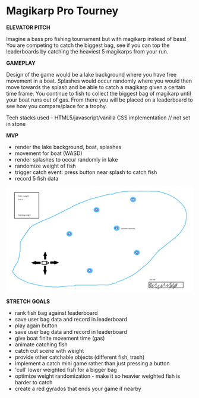 
# Magikarp Pro Tourney


**ELEVATOR PITCH**

Imagine a bass pro fishing tournament but with magikarp instead of bass! You are competing to catch the biggest bag, see if you can top the leaderboards by catching the heaviest 5 magikarps from your run.

**GAMEPLAY** 

Design of the game would be a lake background where you have free movement in a boat. Splashes would occur randomly where you would then move towards the splash and be able to catch a magikarp given a certain time frame. You continue to fish to collect the biggest bag of magikarp until your boat runs out of gas. From there you will be placed on a leaderboard to see how you compare/place for a trophy.

Tech stacks used - HTML5/javascript/vanilla CSS implementation // not set in stone

**MVP**

* render the lake background, boat, splashes
* movement for boat (WASD)
* render splashes to occur randomly in lake
* randomize weight of fish
* trigger catch event: press button near splash to catch fish
* record 5 fish data

![MPT wireframe](/karpwireframe.png)

**STRETCH GOALS**

* rank fish bag against leaderboard
* save user bag data and record in leaderboard
* play again button
* save user bag data and record in leaderboard
* give boat finite movement time (gas)
* animate catching fish
* catch cut scene with weight
* provide other catchable objects (different fish, trash)
* implement a catch mini game rather than just pressing a button
* 'cull' lower weighted fish for a bigger bag
* optimize weight randomization - make it so heavier weighted fish is harder to catch 
* create a red gyrados that ends your game if nearby


